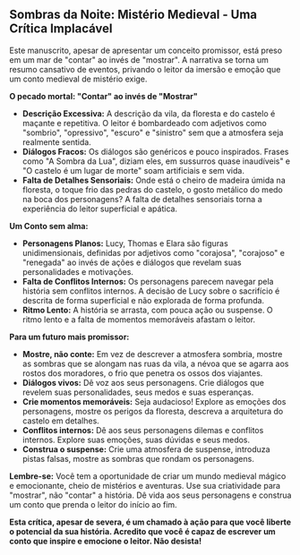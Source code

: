 ## Sombras da Noite: Mistério Medieval - Uma Crítica Implacável

Este manuscrito, apesar de apresentar um conceito promissor, está preso em um mar de "contar" ao invés de "mostrar".  A narrativa se torna um resumo cansativo de eventos, privando o leitor da imersão e emoção que um conto medieval de mistério exige. 

**O pecado mortal: "Contar" ao invés de "Mostrar"**

* **Descrição Excessiva:**  A descrição da vila, da floresta e do castelo é maçante e repetitiva.  O leitor é bombardeado com adjetivos como "sombrio", "opressivo", "escuro" e "sinistro" sem que a atmosfera seja realmente sentida. 
* **Diálogos Fracos:** Os diálogos são genéricos e pouco inspirados. Frases como "A Sombra da Lua", diziam eles, em sussurros quase inaudíveis"  e "O castelo é um lugar de morte" soam artificiais e sem vida. 
* **Falta de Detalhes Sensoriais:**  Onde está o cheiro de madeira úmida na floresta, o toque frio das pedras do castelo, o gosto metálico do medo na boca dos personagens? A falta de detalhes sensoriais torna a experiência do leitor superficial e apática.

**Um Conto sem alma:**

* **Personagens Planos:**  Lucy, Thomas e Elara são figuras unidimensionais,  definidas por adjetivos como "corajosa", "corajoso" e "renegada" ao invés de ações e diálogos que revelam suas personalidades e motivações. 
* **Falta de Conflitos Internos:** Os personagens parecem navegar pela história sem conflitos internos. A decisão de Lucy sobre o sacrifício é descrita de forma superficial e não explorada de forma profunda.
* **Ritmo Lento:**  A história se arrasta,  com pouca ação ou suspense.  O ritmo lento e a falta de momentos memoráveis  afastam o leitor.

**Para um futuro mais promissor:**

* **Mostre, não conte:**  Em vez de descrever a atmosfera sombria, mostre as sombras que se alongam nas ruas da vila, a névoa que se agarra aos rostos dos moradores, o frio que penetra os ossos dos viajantes.  
* **Diálogos vivos:**  Dê voz aos seus personagens.  Crie diálogos que revelem suas personalidades,  seus medos e suas esperanças.  
* **Crie momentos memoráveis:**  Seja audacioso! Explore as emoções dos personagens,  mostre os perigos da floresta,  descreva a arquitetura do castelo em detalhes.  
* **Conflitos internos:**  Dê aos seus personagens dilemas e conflitos internos.  Explore suas emoções,  suas dúvidas e seus medos.  
* **Construa o suspense:**  Crie uma atmosfera de suspense,  introduza pistas falsas,  mostre as sombras que rondam os personagens. 

**Lembre-se:** Você tem a oportunidade de criar um mundo medieval mágico e emocionante, cheio de mistérios e aventuras.  Use sua criatividade para "mostrar",  não "contar" a história.  Dê vida aos seus personagens e construa um conto que prenda o leitor do início ao fim.  

**Esta crítica, apesar de severa, é um chamado à ação para que você liberte o potencial da sua história.  Acredito que você é capaz de escrever um conto que inspire e emocione o leitor.  Não desista!** 
